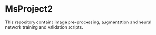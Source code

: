 # MsProject2
This repository contains image pre-processing, augmentation and neural network training and validation scripts.
